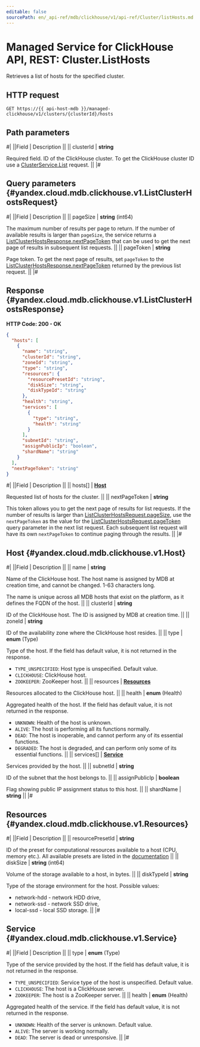 ```yaml
---
editable: false
sourcePath: en/_api-ref/mdb/clickhouse/v1/api-ref/Cluster/listHosts.md
---
```


# Managed Service for ClickHouse API, REST: Cluster.ListHosts

Retrieves a list of hosts for the specified cluster.

## HTTP request

```
GET https://{{ api-host-mdb }}/managed-clickhouse/v1/clusters/{clusterId}/hosts
```

## Path parameters

#|
||Field | Description ||
|| clusterId | **string**

Required field. ID of the ClickHouse cluster.
To get the ClickHouse cluster ID use a [ClusterService.List](/docs/managed-clickhouse/api-ref/Cluster/list#List) request. ||
|#

## Query parameters {#yandex.cloud.mdb.clickhouse.v1.ListClusterHostsRequest}

#|
||Field | Description ||
|| pageSize | **string** (int64)

The maximum number of results per page to return. If the number of available
results is larger than `pageSize`, the service returns a [ListClusterHostsResponse.nextPageToken](#yandex.cloud.mdb.clickhouse.v1.ListClusterHostsResponse)
that can be used to get the next page of results in subsequent list requests. ||
|| pageToken | **string**

Page token.  To get the next page of results, set `pageToken` to the [ListClusterHostsResponse.nextPageToken](#yandex.cloud.mdb.clickhouse.v1.ListClusterHostsResponse)
returned by the previous list request. ||
|#

## Response {#yandex.cloud.mdb.clickhouse.v1.ListClusterHostsResponse}

**HTTP Code: 200 - OK**

```json
{
  "hosts": [
    {
      "name": "string",
      "clusterId": "string",
      "zoneId": "string",
      "type": "string",
      "resources": {
        "resourcePresetId": "string",
        "diskSize": "string",
        "diskTypeId": "string"
      },
      "health": "string",
      "services": [
        {
          "type": "string",
          "health": "string"
        }
      ],
      "subnetId": "string",
      "assignPublicIp": "boolean",
      "shardName": "string"
    }
  ],
  "nextPageToken": "string"
}
```

#|
||Field | Description ||
|| hosts[] | **[Host](#yandex.cloud.mdb.clickhouse.v1.Host)**

Requested list of hosts for the cluster. ||
|| nextPageToken | **string**

This token allows you to get the next page of results for list requests. If the number of results
is larger than [ListClusterHostsRequest.pageSize](#yandex.cloud.mdb.clickhouse.v1.ListClusterHostsRequest), use the `nextPageToken` as the value
for the [ListClusterHostsRequest.pageToken](#yandex.cloud.mdb.clickhouse.v1.ListClusterHostsRequest) query parameter in the next list request.
Each subsequent list request will have its own `nextPageToken` to continue paging through the results. ||
|#

## Host {#yandex.cloud.mdb.clickhouse.v1.Host}

#|
||Field | Description ||
|| name | **string**

Name of the ClickHouse host. The host name is assigned by MDB at creation time, and cannot be changed.
1-63 characters long.

The name is unique across all MDB hosts that exist on the platform, as it defines the FQDN of the host. ||
|| clusterId | **string**

ID of the ClickHouse host. The ID is assigned by MDB at creation time. ||
|| zoneId | **string**

ID of the availability zone where the ClickHouse host resides. ||
|| type | **enum** (Type)

Type of the host. If the field has default value, it is not returned in the response.

- `TYPE_UNSPECIFIED`: Host type is unspecified. Default value.
- `CLICKHOUSE`: ClickHouse host.
- `ZOOKEEPER`: ZooKeeper host. ||
|| resources | **[Resources](#yandex.cloud.mdb.clickhouse.v1.Resources)**

Resources allocated to the ClickHouse host. ||
|| health | **enum** (Health)

Aggregated health of the host. If the field has default value, it is not returned in the response.

- `UNKNOWN`: Health of the host is unknown.
- `ALIVE`: The host is performing all its functions normally.
- `DEAD`: The host is inoperable, and cannot perform any of its essential functions.
- `DEGRADED`: The host is degraded, and can perform only some of its essential functions. ||
|| services[] | **[Service](#yandex.cloud.mdb.clickhouse.v1.Service)**

Services provided by the host. ||
|| subnetId | **string**

ID of the subnet that the host belongs to. ||
|| assignPublicIp | **boolean**

Flag showing public IP assignment status to this host. ||
|| shardName | **string** ||
|#

## Resources {#yandex.cloud.mdb.clickhouse.v1.Resources}

#|
||Field | Description ||
|| resourcePresetId | **string**

ID of the preset for computational resources available to a host (CPU, memory etc.).
All available presets are listed in the [documentation](/docs/managed-clickhouse/concepts/instance-types) ||
|| diskSize | **string** (int64)

Volume of the storage available to a host, in bytes. ||
|| diskTypeId | **string**

Type of the storage environment for the host.
Possible values:
* network-hdd - network HDD drive,
* network-ssd - network SSD drive,
* local-ssd - local SSD storage. ||
|#

## Service {#yandex.cloud.mdb.clickhouse.v1.Service}

#|
||Field | Description ||
|| type | **enum** (Type)

Type of the service provided by the host. If the field has default value, it is not returned in the response.

- `TYPE_UNSPECIFIED`: Service type of the host is unspecified. Default value.
- `CLICKHOUSE`: The host is a ClickHouse server.
- `ZOOKEEPER`: The host is a ZooKeeper server. ||
|| health | **enum** (Health)

Aggregated health of the service. If the field has default value, it is not returned in the response.

- `UNKNOWN`: Health of the server is unknown. Default value.
- `ALIVE`: The server is working normally.
- `DEAD`: The server is dead or unresponsive. ||
|#